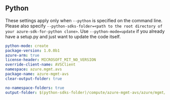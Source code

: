 ## Python

These settings apply only when `--python` is specified on the command line.
Please also specify `--python-sdks-folder=<path to the root directory of your azure-sdk-for-python clone>`.
Use `--python-mode=update` if you already have a setup.py and just want to update the code itself.

```yaml $(python)
python-mode: create
package-version: 1.0.0b1
azure-arm: true
license-header: MICROSOFT_MIT_NO_VERSION
override-client-name: AVSClient
namespace: azure.mgmt.avs
package-name: azure-mgmt-avs
clear-output-folder: true
```

``` yaml $(python)
no-namespace-folders: true
output-folder: $(python-sdks-folder)/compute/azure-mgmt-avs/azure/mgmt/avs
```
